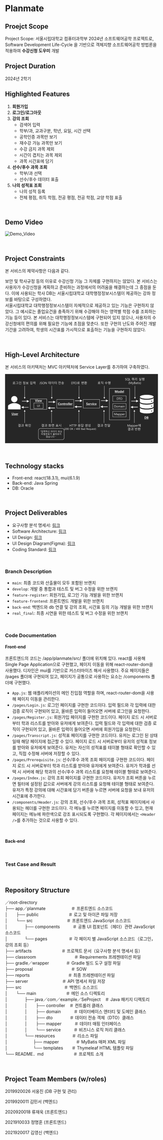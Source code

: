 # Planmate

## Proejct Scope
Project Scope: 서울시립대학교 컴퓨터과학부 2024년 소프트웨어공학 프로젝트로, Software Development Life-Cycle 을 기반으로 객체지향 소프트웨어공학 방법론을 적용하여 **수강신청 도우미** 개발   

## Project Duration

2024년 2학기

## Highlighted Features
1. **회원가입**
2. **로그인/로그아웃**
3. **강의 조회**
   - 검색어 입력
   - 학부/과, 교과구분, 학년, 요일, 시간 선택
   - 공학인증 과목만 보기
   - 재수강 가능 과목만 보기
   - 수강 금지 과목 제외
   - 시간이 겹치는 과목 제외
   - 과목 시간표에 담기
4. **선수/후수 과목 조회**
   - 학부/과 선택
   - 선수/후수 데이터 표출
5. **나의 성적표 조회**
   - 나의 성적 등록
   - 전체 평점, 취득 학점, 전공 평점, 전공 학점, 교양 학점 표출

<br/>

## Demo Video
![Demo_Video](https://github.com/user-attachments/assets/4a3ef3b3-6df5-48c2-af24-795dce1840dd)

<br/>

## Project Constraints
본 서비스의 제약사항은 다음과 같다.

보안 및 학사규정 등의 이유로 수강신청 기능 그 자체를 구현하지는 않았다. 본 서비스는 사용자가 수강신청을 계획하고 준비하는 과정에서의 어려움을 해결하는데 그 중점을 둔다. 이에 사용되는 학사 DB는 서울시립대학교 대학행정정보시스템이 제공하는 강좌 정보를 바탕으로 구성하였다.   
서울시립대학교 대학행정정보시스템이 자체적으로 제공하고 있는 기능은 구현하지 않았다. 그 예시로는 졸업요건을 충족하기 위해 수강해야 하는 영역별 학점 수를 조회하는 기능 등이 있다. 본 서비스는 대학행정정보시스템에 구현되어 있지 않으나, 사용자의 수강신청에의 편의를 위해 필요한 기능에 초점을 맞춘다. 또한 구현의 난도와 주어진 개발 기간을 고려하여, 학생의 시간표를 가시적으로 표출하는 기능을 구현하지 않았다.

<br/>

## High-Level Architecture
본 서비스의 아키텍처는 MVC 아키텍처에 Service Layer를 추가하여 구축하였다.   

![Architecture Diagram](./artifacts/Architecture.png)

<br/>

## Technology stacks

- Front-end: react(18.3.1), mui(6.1.9)
- Back-end: Java Spring
- DB: Oracle

<br/>

## Project Deliverables

- 요구사항 분석 명세서: [링크](/artifacts/srs-수강신청도우미-v02-최종.docx)
- Software Architecture: [링크](/artifacts/srs-수강신청도우미-UML_Diagrams_Documents.docx)
- UI Design: [링크](/artifacts/srs-수강신청도우미-UI_Design_Document.docx)
- UI Design Diagram(Figma): [링크](/artifacts/수강신청%20도우미%20UI%20Design%20Diagram.fig)
- Coding Standard: [링크](/artifacts/srs-수강신청도우미-Coding%20standard.docx)

<br/>

### Branch Description

- `main`: 최종 코드와 산출물이 모두 포함된 브랜치
- `develop`: 개발 중 통합과 테스트 및 버그 수정을 위한 브랜치
- `feature-register`: 회원가입, 로그인 기능 개발을 위한 브랜치
- `feature-frontend`: 프론트엔드 개발을 위한 브랜치
- `back-end`: 백엔드와 db 연결 및 강의 조회, 시간표 등의 기능 개발을 위한 브랜치
- `real_final`: 최종 시연을 위한 테스트 및 버그 수정을 위한 브랜치

<br/>

### Code Documentation

#### Front-end

프론트엔드의 코드는 /app/planmate/src/ 폴더에 위치해 있다. react를 사용해 Single Page Application으로 구현했고, 페이지 이동을 위해 react-router-dom을 사용했다. 디자인은 mui를 기반으로 커스터마이즈 해서 사용했다. 주요 페이지들은 /pages 폴더에 구현되어 있고, 페이지가 공통으로 사용하는 요소는 /components 폴더에 구현했다.

- `App.js`: 웹 애플리케이션의 메인 진입점 역할을 하며, react-router-dom을 사용해 페이지 이동을 관리한다.
- `/pages/Login.js`: 로그인 페이지를 구현한 코드이다. 입력 필드와 각 입력에 대한 검증 로직이 구현되어 있고, 올바른 입력이 들어오면 서버에 로그인을 요청한다.
- `/pages/Register.js`: 회원가입 페이지를 구현한 코드이다. 페이지 로드 시 서버로부터 학과 리스트를 받아와 유저에게 보여준다. 입력 필드와 각 입력에 대한 검증 로직이 구현되어 있고, 올바른 입력이 들어오면 서버에 회원가입을 요청한다.
- `/pages/Transcript.js`: 성적표 페이지를 구현한 코드이다. 유저는 로그인 된 상태일때 해당 페이지에 접근할 수 있다. 페이지 로드 시 서버로부터 유저의 성적표 정보를 받아와 유저에게 보여준다. 유저는 자신의 성적표를 테이블 형태로 확인할 수 있고, 직접 수정해 서버에 저장할 수 있다.
- `/pages/Prerequisite.js`: 선수/후수 과목 조회 페이지를 구현한 코드이다. 페이지 로드 시 서버로부터 학과 리스트를 받아와 유저에게 보여준다. 유저가 학과를 선택 시 서버에 해당 학과의 선수/후수 과목 리스트를 요청해 테이블 형태로 보여준다.
- `/pages/Index.js`: 강의 조회 페이지를 구현한 코드이다. 유저가 조회 버튼을 누르면 필터에 설정된 값으로 서버에게 강의 리스트를 요청해 테이블 형태로 보여준다. 유저가 특정 강의에 대해 시간표에 담기 버튼을 누르면 서버에 요청을 보내 유저의 시간표에 추가한다.
- `/components/Header.js`: 강의 조회, 선수/후수 과목 조회, 성적표 페이지에서 사용되는 헤더를 구현한 코드이다. 각 메뉴를 누르면 페이지를 이동할 수 있고, 현재 페이지는 메뉴에 파란색으로 강조 표시되도록 구현했다. 각 페이지에서는 `<Header />`를 추가하는 것으로 사용할 수 있다.

<br/>

#### Back-end

<br/>

### Test Case and Result

<br/>

## Repository Structure
／root-directory  
├── app／planmate　　　　　　＃ 프론트엔드 소스코드  
│　　├── public　　　　　　　＃ 로고 및 아이콘 파일 저장  
│　　└── src　　　　　　　　＃ 프론트엔드 JavaScript 소스코드  
│　　　　├── components　　　＃ 공통 UI 컴포넌트（헤더）관련 JavaScript 소스코드  
│　　　　└── pages　　　　　＃ 각 페이지 별 JavaScript 소스코드（로그인，강의 조회 등）  
├── artifacts　　　　　　　＃ 프로젝트 문서（요구사항 분석 명세서 등）  
├── classroom　　　　　　　　　＃ Requirements 프레젠테이션 파일   
├── gradle／wrapper　　　　＃ Gradle 빌드 도구 설정 파일   
├── proposal　　　　　　　　　＃ SOW    
├── reports　　　　　　　　　＃ 최종 프레젠테이션 파일      
├── server　　　　　　　　＃ API 명세서 파일 저장  
├── src　　　　　　　　　　＃ 백엔드 소스코드  
│　　└── main　　　　　　　＃ 메인 소스 디렉토리  
│　　　　├── java／com／example／SeProject　＃ Java 패키지 디렉토리  
│　　　　│　　├── controller　＃ 컨트롤러 클래스  
│　　　　│　　├── domain　　　＃ 데이터베이스 엔터티 및 도메인 클래스  
│　　　　│　　├── dto　　　　＃ 데이터 전송 객체（DTO）클래스  
│　　　　│　　├── mapper　　　＃ 데이터 매핑 인터페이스  
│　　　　│　　└── service　　　＃ 비즈니스 로직 처리 클래스  
│　　　　└── resources　　　　＃ 리소스 파일  
│　　　　　　├── mapper　　　　＃ MyBatis 매퍼 XML 파일  
│　　　　　　└── templates　　＃ Thymeleaf HTML 템플릿 파일  
└── README．md　　　　　　　＃ 프로젝트 소개  

<br/>

## Project Team Members (w/roles)

2019920026 서웅진 (DB 구현 및 관리)

2019920011 김민서 (백엔드)

2020920018 류재욱 (프론트엔드)

2021910033 정명훈 (프론트엔드)

2021920017 김영신 (백엔드)
